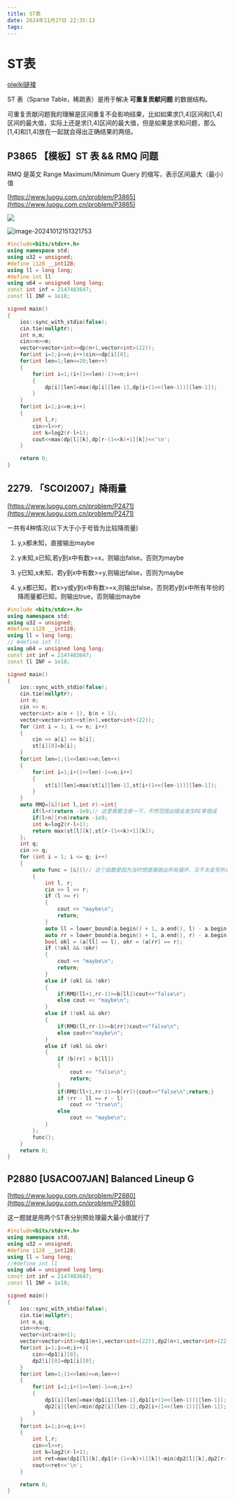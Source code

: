 ```yaml
---
title: ST表
date: 2024年11月27日 22:35:13
tags:
---
```


# ST表

[oiwiki链接](https://oi-wiki.org/ds/sparse-table/)

ST 表（Sparse Table，稀疏表）是用于解决 **可重复贡献问题** 的数据结构。

可重复贡献问题我的理解是区间重复不会影响结果，比如如果求[1,4]区间和[1,4]区间的最大值，实际上还是求[1,4]区间的最大值，但是如果是求和问题，那么[1,4]和[1,4]放在一起就会得出正确结果的两倍。

## P3865 【模板】ST 表 && RMQ 问题

RMQ 是英文 Range Maximum/Minimum Query 的缩写，表示区间最大（最小）值

[https://www.luogu.com.cn/problem/P3865](https://www.luogu.com.cn/problem/P3865)

![](C:\Users\lenovo\AppData\Roaming\Typora\typora-user-images\image-20241012151116609.png)

![image-20241012151321753](C:\Users\lenovo\AppData\Roaming\Typora\typora-user-images\image-20241012151321753.png)

```cpp
#include<bits/stdc++.h>
using namespace std;
using u32 = unsigned;
#define i128 __int128;
using ll = long long;
#define int ll
using u64 = unsigned long long;
const int inf = 2147483647;
const ll INF = 1e18;

signed main()
{
    ios::sync_with_stdio(false);
    cin.tie(nullptr);
    int n,m;
    cin>>n>>m;
    vector<vector<int>>dp(n+1,vector<int>(22));
    for(int i=1;i<=n;i++)cin>>dp[i][0];
    for(int len=1;len<=20;len++)
    {
        for(int i=1;(i+(1<<len)-1)<=n;i++)
        {
            dp[i][len]=max(dp[i][len-1],dp[i+(1<<(len-1))][len-1]);
        }
    }
    for(int i=1;i<=m;i++)
    {
        int l,r;
        cin>>l>>r;
        int k=log2(r-l+1);
        cout<<max(dp[l][k],dp[r-(1<<k)+1][k])<<'\n';
    }

    return 0;    
}
```

## 2279. 「SCOI2007」降雨量

[https://www.luogu.com.cn/problem/P2471](https://www.luogu.com.cn/problem/P2471)

一共有4种情况(以下大于小于号皆为比较降雨量)

1. y,x都未知，直接输出maybe

2. y未知,x已知,若y到x中有数>=x，则输出false，否则为maybe

3. y已知,x未知，若y到x中有数>=y,则输出false，否则为maybe

4. y,x都已知，若x>y或y到x中有数>=x,则输出false，否则若y到x中所有年份的降雨量都已知，则输出true，否则输出maybe

```cpp
#include <bits/stdc++.h>
using namespace std;
using u32 = unsigned;
#define i128 __int128;
using ll = long long;
// #define int ll
using u64 = unsigned long long;
const int inf = 2147483647;
const ll INF = 1e18;

signed main()
{
    ios::sync_with_stdio(false);
    cin.tie(nullptr);
    int n;
    cin >> n;
    vector<int> a(n + 1), b(n + 1);
    vector<vector<int>>st(n+1,vector<int>(22));
    for (int i = 1; i <= n; i++)
    {
        cin >> a[i] >> b[i];
        st[i][0]=b[i];
    }
    for(int len=1;(1<<len)<=n;len++)
    {
        for(int i=1;i+(1<<len)-1<=n;i++)
        {
            st[i][len]=max(st[i][len-1],st[i+(1<<(len-1))][len-1]);
        }
    }
    auto RMQ=[&](int l,int r)->int{
        if(l>r)return -1e9;// 这里需要注意一下，不然范围出错会发生RE等错误
        if(l>n||r>n)return -1e9;
        int k=log2(r-l+1);  
        return max(st[l][k],st[r-(1<<k)+1][k]);
    };
    int q;
    cin >> q;
    for (int i = 1; i <= q; i++)
    {
        auto func = [&]()// 这个函数是因为当时想直接跳出所有循环，又不太会写所以直接写了个函数然后用return了
        {
            int l, r;
            cin >> l >> r;
            if (l >= r)
            {
                cout << "maybe\n";
                return;
            }
            auto ll = lower_bound(a.begin() + 1, a.end(), l) - a.begin();
            auto rr = lower_bound(a.begin() + 1, a.end(), r) - a.begin();
            bool okl = (a[ll] == l), okr = (a[rr] == r);
            if (!okl && !okr)
            {
                cout << "maybe\n";
                return;
            }
            else if (okl && !okr)
            {
                if(RMQ(ll+1,rr-1)>=b[ll])cout<<"false\n";
                else cout << "maybe\n";
            }
            else if (!okl && okr)
            {
                if(RMQ(ll,rr-1)>=b[rr])cout<<"false\n";
                else cout<<"maybe\n";
            }
            else if (okl && okr)
            {
                if (b[rr] > b[ll])
                {
                    cout << "false\n";
                    return;
                }
                if(RMQ(ll+1,rr-1)>=b[rr]){cout<<"false\n";return;}
                if (rr - ll == r - l)
                    cout << "true\n";
                else
                    cout << "maybe\n";
            }
        };
        func();
    }
    return 0;
}
```

## P2880 [USACO07JAN] Balanced Lineup G

[https://www.luogu.com.cn/problem/P2880](https://www.luogu.com.cn/problem/P2880)

这一题就是用两个ST表分别预处理最大最小值就行了

```cpp
#include<bits/stdc++.h>
using namespace std;
using u32 = unsigned;
#define i128 __int128;
using ll = long long;
//#define int ll
using u64 = unsigned long long;
const int inf = 2147483647;
const ll INF = 1e18;

signed main()
{
    ios::sync_with_stdio(false);
    cin.tie(nullptr);
    int n,q;
    cin>>n>>q;
    vector<int>a(n+1);
    vector<vector<int>>dp1(n+1,vector<int>(22)),dp2(n+1,vector<int>(22));
    for(int i=1;i<=n;i++){
        cin>>dp1[i][0];
        dp2[i][0]=dp1[i][0];
    }
    for(int len=1;(1<<len)<=n;len++)
    {
        for(int i=1;i+(1<<len)-1<=n;i++)
        {
            dp1[i][len]=max(dp1[i][len-1],dp1[i+(1<<(len-1))][len-1]);
            dp2[i][len]=min(dp2[i][len-1],dp2[i+(1<<(len-1))][len-1]);
        }
    }
    for(int i=1;i<=q;i++)
    {
        int l,r;
        cin>>l>>r;
        int k=log2(r-l+1);
        int ret=max(dp1[l][k],dp1[r-(1<<k)+1][k])-min(dp2[l][k],dp2[r-(1<<k)+1][k]);
        cout<<ret<<'\n';
    }    

    return 0;    
}
```

